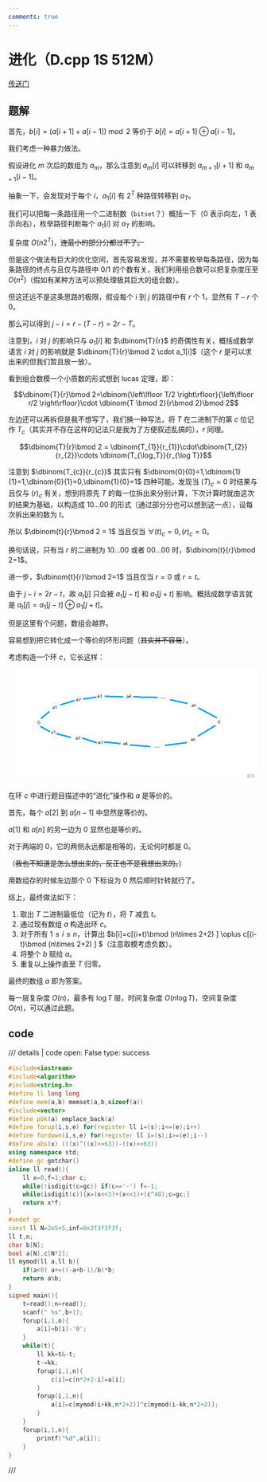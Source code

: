 ```yaml
---
comments: true
---
```


# 进化（D.cpp 1S 512M）
[传送门](https://local.cwoi.com.cn:8443/contest/C0216/problem/C)

## 题解

首先，$b[i]=(a[i+1]+a[i-1])\bmod 2$ 等价于 $b[i]=a[i+1] \oplus a[i-1]$。

我们考虑一种暴力做法。

假设进化 $m$ 次后的数组为 $a_m$，那么注意到 $a_m[i]$ 可以转移到 $a_{m+1}[i+1]$ 和 $a_{m+1}[i-1]$。

抽象一下，会发现对于每个 $i$，$a_1[i]$ 有 $2^T$ 种路径转移到 $a_T$。

我们可以把每一条路径用一个二进制数（`bitset`？）概括一下（$0$ 表示向左，$1$ 表示向右），枚举路径判断每个 $a_1[i]$ 对 $a_T$ 的影响。

复杂度 $O(n 2^T)$，~~连最小的部分分都过不了。~~

但是这个做法有巨大的优化空间，首先容易发现，并不需要枚举每条路径，因为每条路径的终点与且仅与路径中 $0$/$1$ 的个数有关，我们利用组合数可以把复杂度压至 $O(n^2)$（假如有某种方法可以预处理极其巨大的组合数）。

但这还远不是这条思路的极限，假设每个 $i$ 到 $j$ 的路径中有 $r$ 个 $1$，显然有 $T-r$ 个 $0$。

那么可以得到 $j-i=r-(T-r)=2r-T$。

注意到，$i$ 对 $j$ 的影响只与 $a_1[i]$ 和 $\dbinom{T}{r}$ 的奇偶性有关，概括成数学语言 $i$ 对 $j$ 的影响就是 $\dbinom{T}{r}\bmod 2 \cdot a_1[i]$（这个 $r$ 是可以求出来的但我们暂且放一放）。

看到组合数模一个小质数的形式想到 lucas 定理，即：

$$\dbinom{T}{r}\bmod 2=\dbinom{\left\lfloor T/2 \right\rfloor}{\left\lfloor r/2 \right\rfloor}\cdot \dbinom{T \bmod 2}{r\bmod 2}\bmod 2$$

左边还可以再拆但是我不想写了，我们换一种写法，将 $T$ 在二进制下的第 $c$ 位记作 $T_{c}$（其实并不存在这样的记法只是我为了方便叙述乱搞的），$r$ 同理。

$$\dbinom{T}{r}\bmod 2 = \dbinom{T_{1}}{r_{1}}\cdot\dbinom{T_{2}}{r_{2}}\cdots \dbinom{T_{\log_T}}{r_{\log T}}$$

注意到 $\dbinom{T_{c}}{r_{c}}$ 其实只有 $\dbinom{0}{0}=1,\dbinom{1}{1}=1,\dbinom{0}{1}=0,\dbinom{1}{0}=1$ 四种可能。发现当 $(T)_c=0$ 时结果与且仅与 $(r)_c$ 有关，想到将原先 $T$ 的每一位拆出来分别计算，下次计算时就由这次的结果为基础，以构造成 $10\dots00$ 的形式（通过部分分也可以想到这一点），设每次拆出来的数为 $t$。

所以 $\dbinom{t}{r}\bmod 2 = 1$ 当且仅当 $\forall (t)_c=0,(r)_c=0$。

换句话说，只有当 $r$ 的二进制为 $10\dots00$ 或者 $00\dots00$ 时，$\dbinom{t}{r}\bmod 2=1$。

进一步，$\dbinom{t}{r}\bmod 2=1$ 当且仅当 $r=0$ 或 $r=t$。

由于 $j-i=2r-t$，故 $a_t[j]$ 只会被 $a_1[j-t]$ 和 $a_1[j+t]$ 影响。概括成数学语言就是 $a_t[j]=a_1[j-t]\oplus a_1[j+t]$。

但是这里有个问题，数组会越界。

容易想到把它转化成一个等价的环形问题（~~其实并不容易~~）。

考虑构造一个环 $c$，它长这样：

![图示](../img/20230407C_C_1.png)

在环 $c$ 中进行题目描述中的“进化”操作和 $a$ 是等价的。

首先，每个 $a[2]$ 到 $a[n-1]$ 中显然是等价的。

$a[1]$ 和 $a[n]$ 的另一边为 $0$ 显然也是等价的。

对于两端的 $0$，它的两侧永远都是相等的，无论何时都是 $0$。

（~~我也不知道是怎么想出来的，反正也不是我想出来的。~~）

用数组存的时候左边那个 $0$ 下标设为 $0$ 然后顺时针转就行了。

综上，最终做法如下：

1. 取出 $T$ 二进制最低位（记为 $t$），将 $T$ 减去 $t$。
2. 通过现有数组 $a$ 构造出环 $c$。
3. 对于所有 $1\le i \le n$，计算出 $b[i]=c[(i+t)\bmod (n\times 2+2) ] \oplus c[(i-t)\bmod (n\times 2+2) ] $（注意取模考虑负数）。
4. 将整个 $b$ 赋给 $a$。
5. 重复以上操作直至 $T$ 归零。

最终的数组 $a$ 即为答案。

每一层复杂度 $O(n)$，最多有 $\log T$ 层，时间复杂度 $O(n\log T)$，空间复杂度 $O(n)$，可以通过此题。

## code

/// details | code
    open: False
    type: success
```cpp
#include<iostream>
#include<algorithm>
#include<string.h>
#define ll long long
#define mem(a,b) memset(a,b,sizeof(a))
#include<vector>
#define pbk(a) emplace_back(a)
#define forup(i,s,e) for(register ll i=(s);i<=(e);i++)
#define fordown(i,s,e) for(register ll i=(s);i>=(e);i--)
#define abs(x) (((x)^((x)>>63))-((x)>>63))
using namespace std;
#define gc getchar()
inline ll read(){
    ll x=0,f=1;char c;
    while(!isdigit(c=gc)) if(c=='-') f=-1;
    while(isdigit(c)){x=(x<<3)+(x<<1)+(c^48);c=gc;}
    return x*f;
}
#undef gc
const ll N=2e5+5,inf=0x3f3f3f3f;
ll t,n;
char b[N];
bool a[N],c[N*2];
ll mymod(ll a,ll b){
	if(a<0) a+=((-a+b-1)/b)*b;
	return a%b;
}
signed main(){
	t=read();n=read();
	scanf(" %s",b+1);
	forup(i,1,n){
		a[i]=b[i]-'0';
	}
	while(t){
		ll kk=t&-t;
		t-=kk;
		forup(i,1,n){
			c[i]=c[n*2+2-i]=a[i];
		}
		forup(i,1,n){
			a[i]=c[mymod(i+kk,n*2+2)]^c[mymod(i-kk,n*2+2)];
		}
	}
	forup(i,1,n){
		printf("%d",a[i]);
	}
} 
```
///
